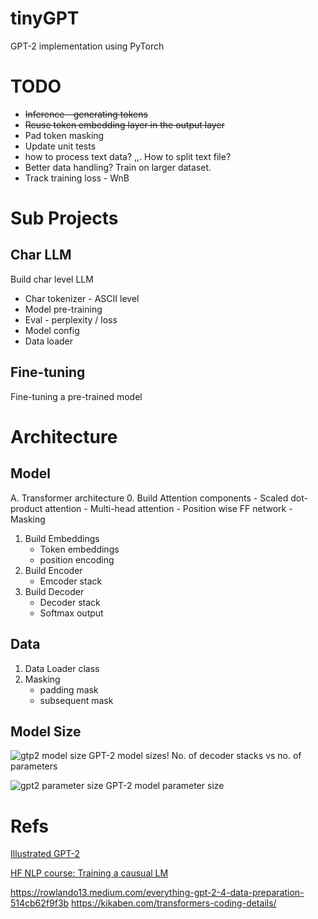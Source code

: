 # tinyGPT
GPT-2 implementation using PyTorch


# TODO
- <s>Inference - generating tokens</s>
- <s>Reuse token embedding layer in the output layer</s>
- Pad token masking
- Update unit tests
- how to process text data? <bos>,<eos>,<pad>. How to split text file?
- Better data handling? Train on larger dataset.
- Track training loss - WnB

# Sub Projects
## Char LLM
Build char level LLM
* Char tokenizer - ASCII level
* Model pre-training
* Eval - perplexity / loss
* Model config
* Data loader

## Fine-tuning
Fine-tuning a pre-trained model


# Architecture
## Model
A. Transformer architecture
0. Build Attention components
    - Scaled dot-product attention
    - Multi-head attention
    - Position wise FF network
    - Masking
1. Build Embeddings
    - Token embeddings
    - position encoding
2. Build Encoder
    - Emcoder stack
3. Build Decoder
    - Decoder stack
    - Softmax output

## Data
1. Data Loader class
2. Masking
    - padding mask
    - subsequent mask

## Model Size
![gtp2 model size](https://jalammar.github.io/images/gpt2/gpt2-sizes-hyperparameters-3.png)
GPT-2 model sizes! No. of decoder stacks vs no. of parameters

![gpt2 parameter size](https://jalammar.github.io/images/gpt2/gpt2-sizes.png)
GPT-2 model parameter size

# Refs
[Illustrated GPT-2](https://jalammar.github.io/illustrated-gpt2/)

[HF NLP course: Training a causual LM](https://huggingface.co/learn/nlp-course/chapter7/6?fw=pt)


https://rowlando13.medium.com/everything-gpt-2-4-data-preparation-514cb62f9f3b
https://kikaben.com/transformers-coding-details/

